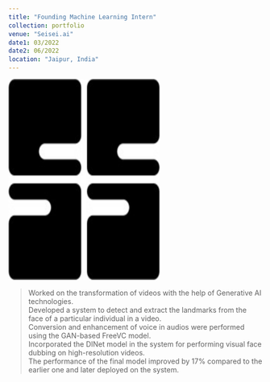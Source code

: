 ```yaml
---
title: "Founding Machine Learning Intern"
collection: portfolio
venue: "Seisei.ai"
date1: 03/2022
date2: 06/2022
location: "Jaipur, India"
---
```


<img src='/images/seisei_ai.jpg' width=300 height=400><br/>
>Worked on the transformation of videos with the help of Generative AI technologies.        
>Developed a system to detect and extract the landmarks from the face of a particular individual in a video.    
>Conversion and enhancement of voice in audios were performed using the GAN-based FreeVC model.      
>Incorporated the DINet model in the system for performing visual face dubbing on high-resolution videos.        
>The performance of the final model improved by 17% compared to the earlier one and later deployed on the system.  
